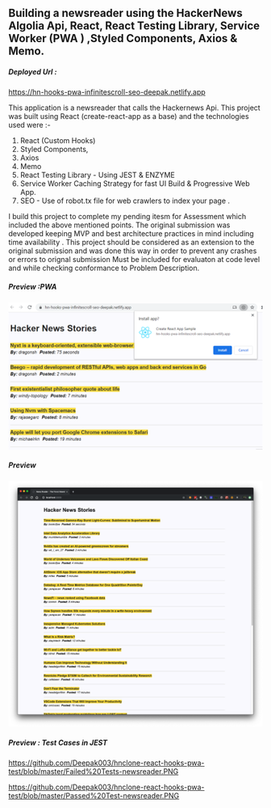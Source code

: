 ## Building a newsreader using the HackerNews Algolia Api, React, React Testing Library, Service Worker (PWA ) ,Styled Components, Axios & Memo.

##### Deployed Url : 
https://hn-hooks-pwa-infinitescroll-seo-deepak.netlify.app


This application is a newsreader that calls the Hackernews Api. This project was built using React (create-react-app as a base) and the technologies used were :-
1. React (Custom Hooks)
2. Styled Components, 
3. Axios
4. Memo
5. React Testing Library - Using JEST & ENZYME 
6. Service Worker Caching Strategy for fast UI Build & Progressive Web App. 
7. SEO - Use of robot.tx file for web crawlers to index your page .

I build this project to complete my pending itesm for Assessment which included the above mentioned points.
The original submission was developed keeping MVP and best architecture practices in mind including time availability . 
This project should be considered as an extension to the original submission and was done this way in order to prevent any crashes or errors to orignal submission
Must be included for evaluaton at code level and while checking conformance to Problem Description.

##### Preview :PWA
![hacker-news](https://github.com/Deepak003/hnclone-react-hooks-pwa-test/blob/master/pwa-hnclone.png)

##### Preview
![hacker-news](https://github.com/Deepak003/hnclone-react-hooks-pwa-test/blob/master/newsreader-preview.png)

##### Preview : Test Cases in JEST
https://github.com/Deepak003/hnclone-react-hooks-pwa-test/blob/master/Failed%20Tests-newsreader.PNG

https://github.com/Deepak003/hnclone-react-hooks-pwa-test/blob/master/Passed%20Test-newsreader.PNG
